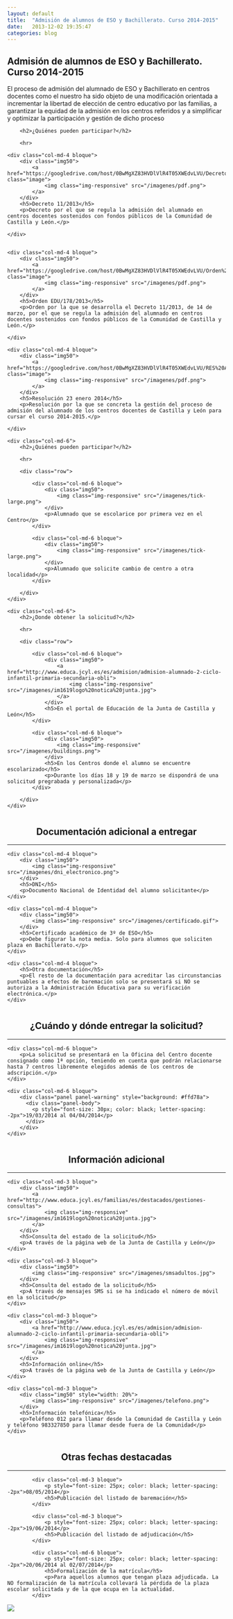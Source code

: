 ```yaml
---
layout: default
title:  "Admisión de alumnos de ESO y Bachillerato. Curso 2014-2015"
date:   2013-12-02 19:35:47
categories: blog
---
```



<style>
h2 {
	margin-top: 40px;
	text-align: center;
}

h2.primer {
	margin-top: 0px;
}

h5 {
	text-align: center;
}

.img50 {
	width: 25%;
	margin: auto;
}

.bloque {
	text-align: center;
}

</style>

<section class="pageheader-default text-center">
<div class="semitransparentbg">
	<h1 class="animated fadeInLeftBig notransition">Admisión de alumnos de ESO y Bachillerato. Curso 2014-2015</h1>
	<p class="animated fadeInRightBig  notransition container page-description">
		 El proceso de admisión del alumnado de ESO y Bachillerato en centros docentes como el nuestro ha sido objeto de una modificación orientada a incrementar la libertad de elección de centro educativo por las familias, a garantizar la equidad de la admisión en los centros referidos y a simplificar y optimizar la participación y gestión de dicho proceso
	</p>
</div>
</section>
<div class="wrapsemibox">








<div class="row">

		<h2>¿Quiénes pueden participar?</h2>

		<hr>

	<div class="col-md-4 bloque">
		<div class="img50">
			<a href="https://googledrive.com/host/0BwMgXZ83HVDlVlR4T05XWEdvLVU/Decreto%202013.pdf" class="image">
				<img class="img-responsive" src="/imagenes/pdf.png">
			</a>
		</div>
		<h5>Decreto 11/2013</h5>
		<p>Decreto por el que se regula la admisión del alumnado en centros docentes sostenidos con fondos públicos de la Comunidad de Castilla y León.</p>

	</div>


	<div class="col-md-4 bloque">
		<div class="img50">
			<a href="https://googledrive.com/host/0BwMgXZ83HVDlVlR4T05XWEdvLVU/Orden%20EDU_178_2013.pdf" class="image">
				<img class="img-responsive" src="/imagenes/pdf.png">
			</a>
		</div>
		<h5>Orden EDU/178/2013</h5>
		<p>Orden por la que se desarrolla el Decreto 11/2013, de 14 de marzo, por el que se regula la admisión del alumnado en centros docentes sostenidos con fondos públicos de la Comunidad de Castilla y León.</p>

	</div>

	<div class="col-md-4 bloque">
		<div class="img50">
			<a href="https://googledrive.com/host/0BwMgXZ83HVDlVlR4T05XWEdvLVU/RES%20Admisi%C3%B3n%202014%20.pdf" class="image">
				<img class="img-responsive" src="/imagenes/pdf.png">
			</a>
		</div>
		<h5>Resolución 23 enero 2014</h5>
		<p>Resolución por la que se concreta la gestión del proceso de admisión del alumnado de los centros docentes de Castilla y León para cursar el curso 2014-2015.</p>

	</div>	
</div>


<div class="row">

	<div class="col-md-6">
		<h2>¿Quiénes pueden participar?</h2>

		<hr>

		<div class="row">

			<div class="col-md-6 bloque">
				<div class="img50">			
					<img class="img-responsive" src="/imagenes/tick-large.png">	
				</div>	
				<p>Alumnado que se escolarice por primera vez en el Centro</p>					
			</div>

			<div class="col-md-6 bloque">
				<div class="img50">			
					<img class="img-responsive" src="/imagenes/tick-large.png">			
				</div>	
				<p>Alumnado que solicite cambio de centro a otra localidad</p>			
			</div>	

		</div>	
	</div>

	<div class="col-md-6">
		<h2>¿Donde obtener la solicitud?</h2>

		<hr>

		<div class="row">

			<div class="col-md-6 bloque">
				<div class="img50">		
					<a href="http://www.educa.jcyl.es/es/admision/admision-alumnado-2-ciclo-infantil-primaria-secundaria-obli">
						<img class="img-responsive" src="/imagenes/im1619logo%20notica%20junta.jpg">			
					</a>
				</div>	
				<h5>En el portal de Educación de la Junta de Castilla y León</h5>					
			</div>

			<div class="col-md-6 bloque">
				<div class="img50">			
					<img class="img-responsive" src="/imagenes/buildings.png">			
				</div>	
				<h5>En los Centros donde el alumno se encuentre escolarizado</h5>
				<p>Durante los días 18 y 19 de marzo se dispondrá de una solicitud pregrabada y personalizada</p>
			</div>	

		</div>	
	</div>

</div>













<h2>Documentación adicional a entregar</h2>

<hr>

<div class="row">

	<div class="col-md-4 bloque">
		<div class="img50">			
			<img class="img-responsive" src="/imagenes/dni_electronico.png">			
		</div>	
		<h5>DNI</h5>					
		<p>Documento Nacional de Identidad del alumno solicitante</p>
	</div>

	<div class="col-md-4 bloque">
		<div class="img50">			
			<img class="img-responsive" src="/imagenes/certificado.gif">			
		</div>	
		<h5>Certificado académico de 3º de ESO</h5>
		<p>Debe figurar la nota media. Solo para alumnos que soliciten plaza en Bachillerato.</p>
	</div>	

	<div class="col-md-4 bloque">	
		<h5>Otra documentación</h5>					
		<p>El resto de la documentación para acreditar las circunstancias puntuables a efectos de baremación solo se presentará si NO se autoriza a la Administración Educativa para su verificación electrónica.</p>
	</div>	

</div>



<h2>¿Cuándo y dónde entregar la solicitud?</h2>

<hr>

<div class="row">

	<div class="col-md-6 bloque">
		<p>La solicitud se presentará en la Oficina del Centro docente consignado como 1ª opción, teniendo en cuenta que podrán relacionarse hasta 7 centros libremente elegidos además de los centros de adscripción.</p>				
	</div>

	<div class="col-md-6 bloque">
		<div class="panel panel-warning" style="background: #ffd78a">
		  <div class="panel-body">
		    <p style="font-size: 30px; color: black; letter-spacing: -2px">19/03/2014 al 04/04/2014</p>
		  </div>
		</div>					
	</div>	

</div>



<h2>Información adicional</h2>

<hr>

<div class="row">

	<div class="col-md-3 bloque">
		<div class="img50">		
			<a href="http://www.educa.jcyl.es/familias/es/destacados/gestiones-consultas">
				<img class="img-responsive" src="/imagenes/im1619logo%20notica%20junta.jpg">			
			</a>
		</div>	
		<h5>Consulta del estado de la solicitud</h5>					
		<p>A través de la página web de la Junta de Castilla y León</p>
	</div>

	<div class="col-md-3 bloque">
		<div class="img50">			
			<img class="img-responsive" src="/imagenes/smsadultos.jpg">			
		</div>	
		<h5>Consulta del estado de la solicitud</h5>
		<p>A través de mensajes SMS si se ha indicado el número de móvil en la solicitud</p>
	</div>	

	<div class="col-md-3 bloque">	
		<div class="img50">		
			<a href="http://www.educa.jcyl.es/es/admision/admision-alumnado-2-ciclo-infantil-primaria-secundaria-obli">
				<img class="img-responsive" src="/imagenes/im1619logo%20notica%20junta.jpg">			
			</a>
		</div>		
		<h5>Información online</h5>					
		<p>A través de la página web de la Junta de Castilla y León</p>
	</div>	

	<div class="col-md-3 bloque">	
		<div class="img50" style="width: 20%">					
			<img class="img-responsive" src="/imagenes/telefono.png">						
		</div>		
		<h5>Información telefónica</h5>					
		<p>Teléfono 012 para llamar desde la Comunidad de Castilla y León y teléfono 983327850 para llamar desde fuera de la Comunidad</p>
	</div>	

</div>


<h2>Otras fechas destacadas</h2>

<hr>

<div class="row">

			<div class="col-md-3 bloque">
				<p style="font-size: 25px; color: black; letter-spacing: -2px">08/05/2014</p>			
				<h5>Publicación del listado de baremación</h5>
			</div>	

			<div class="col-md-3 bloque">
				<p style="font-size: 25px; color: black; letter-spacing: -2px">19/06/2014</p>	
				<h5>Publicación del listado de adjudicación</h5>
			</div>				
		
			<div class="col-md-6 bloque">
				<p style="font-size: 25px; color: black; letter-spacing: -2px">20/06/2014 al 02/07/2014</p>				
				<h5>Formalización de la matrícula</h5>
				<p>Para aquellos alumnos que tengan plaza adjudicada. La NO formalización de la matrícula collevará la pérdida de la plaza escolar solicitada y de la que ocupa en la actualidad.
			</div>			
</div>


<p><a href="http://www.educa.jcyl.es/es/admision/admision-alumnado-2-ciclo-infantil-primaria-secundaria-obli/calendario-proceso-admision-2014"><img src="/imagenes/calendarioAdmision.png" class="img-responsive"></a></p>



</div>
